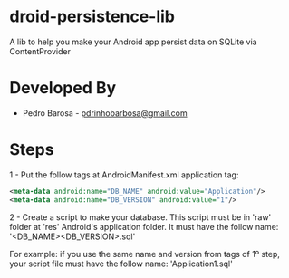 droid-persistence-lib
=====================

A lib to help you make your Android app persist data on SQLite via ContentProvider

Developed By
============

* Pedro Barosa - <pdrinhobarbosa@gmail.com>

Steps
=====

1 - Put the follow tags at AndroidManifest.xml application tag:
```xml
<meta-data android:name="DB_NAME" android:value="Application"/>
<meta-data android:name="DB_VERSION" android:value="1"/>
```
2 - Create a script to make your database.
  This script must be in 'raw' folder at 'res' Android's application folder. 
  It must have the follow name: '<DB_NAME><DB_VERSION>.sql'
  
  For example: if you use the same name and version from tags of 1º step, your script file must have the follow name: 
	  'Application1.sql'
